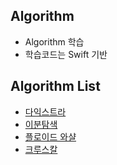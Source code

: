 ## Algorithm 
- Algorithm 학습 
- 학습코드는 Swift 기반

## Algorithm List

- [다익스트라](https://github.com/torch-ray/psalgorithm/tree/algorithm/algorithm/Dijkstra)
- [이분탐색](https://github.com/torch-ray/psalgorithm/tree/algorithm/algorithm/Binary%20Search)
- [플로이드 와샬](https://github.com/torch-ray/psalgorithm/tree/algorithm/algorithm/Floyd%20Warshall)
- [크루스칼](https://github.com/torch-ray/psalgorithm/tree/algorithm/algorithm/Kruskal)

